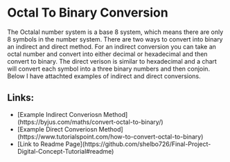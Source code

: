 <h1>Octal To Binary Conversion</h1>
<p> The Octalal number system is a base 8 system, which means there are only 8 symbols in the number system. There are two ways to convert into binary an indirect and direct method. For an indirect conversion you can take an octal number and convert into either decimal or hexadecimal and then convert to binary. The direct verison is similar to hexadecimal and a chart will convert each symbol into a three binary numbers and then conjoin. Below I have attachted examples of indirect and direct conversions. </p> 
<h2> Links: </h2> 
 <ul>
<li>[Example Indirect Converiosn Method](https://byjus.com/maths/convert-octal-to-binary/)</li>
<li>[Example Direct Converiosn Method](https://www.tutorialspoint.com/how-to-convert-octal-to-binary)</li>
<li>[Link to Readme Page](https://github.com/shelbo726/Final-Project-Digital-Concept-Tutorial#readme)</li>
</ul>
